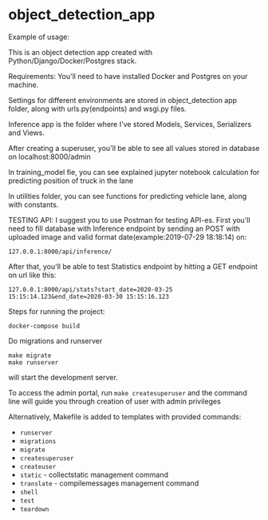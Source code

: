 # object_detection_app



Example of usage:

This is an object detection app created with Python/Django/Docker/Postgres stack. 

Requirements:
You'll need to have installed Docker and Postgres on your machine.

Settings for different environments are stored in object_detection app folder, along with urls.py(endpoints) and wsgi.py files.

Inference app is the folder where I've stored Models, Services, Serializers and Views.

After creating a superuser, you'll be able to see all values stored in database on localhost:8000/admin

In training_model fie, you can see explained jupyter notebook calculation for predicting position of truck in the lane

In utilities folder, you can see functions for predicting vehicle lane, along with constants.


TESTING API:
I suggest you to use Postman for testing API-es. First you'll need to fill database with Inference endpoint by sending an
POST with uploaded image and valid format date(example:2019-07-29 18:18:14) on:
 
```
127.0.0.1:8000/api/inference/
```


After that, you'll be able to test Statistics endpoint by hitting a GET endpoint on url like this: 


```
127.0.0.1:8000/api/stats?start_date=2020-03-25 15:15:14.123&end_date=2020-03-30 15:15:16.123
```


Steps for running the project:

```
docker-compose build
```
 

Do migrations and runserver
```
make migrate
make runserver
```
will start the development server. 

To access the admin portal, run `make createsuperuser` and the command line will guide you through creation of user with admin privileges

Alternatively, Makefile is added to templates with provided commands:
* `runserver`
* `migrations`
* `migrate`
* `createsuperuser`
* `createuser`
* `static` - collectstatic management command
* `translate` - compilemessages management command
* `shell`
* `test`
* `teardown`
